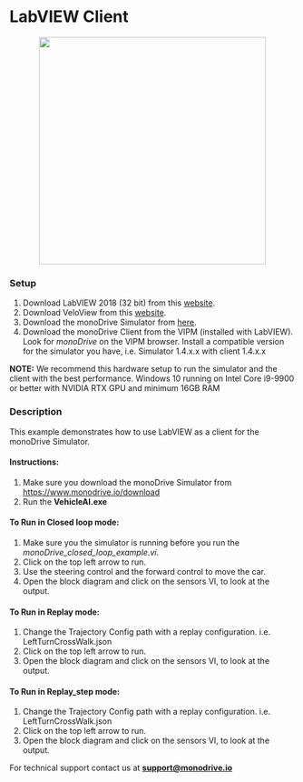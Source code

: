 # LabVIEW Client
<p align="center">
<img src="https://github.com/monoDriveIO/client/raw/master/docs/LV_client/closed_loop_FP.jpg" width="400"  />
</p>


### Setup
1. Download LabVIEW 2018 (32 bit) from this [website](http://www.ni.com/download/labview-development-system-2018/7406/en/).
2. Download VeloView from this [website](https://www.paraview.org/download/).
3. Download the monoDrive Simulator from [here](https://www.monodrive.io/download).
4. Download the monoDrive Client from the VIPM (installed with LabVIEW). Look for *monoDrive* on the VIPM browser. Install a compatible version for the simulator you have, i.e. Simulator 1.4.x.x with client 1.4.x.x

**NOTE:**
We recommend this hardware setup to run the simulator and the client with the best performance.
Windows 10 running on Intel Core i9-9900 or better with NVIDIA RTX GPU and minimum 16GB RAM

### Description 

This example demonstrates how to use LabVIEW as a client for the monoDrive Simulator.

#### Instructions:

1. Make sure you download the monoDrive Simulator from https://www.monodrive.io/download
2. Run the **VehicleAI.exe**


#### To Run in Closed loop mode:
1. Make sure you the simulator is running before you run the *monoDrive_closed_loop_example.vi*.
2. Click on the top left arrow to run.
3. Use the steering control and the forward control to move the car.
4. Open the block diagram and click on the sensors VI, to look at the output.


#### To Run in Replay mode:

1. Change the Trajectory Config path with a replay configuration. i.e. LeftTurnCrossWalk.json 
2. Click on the top left arrow to run.
3. Open the block diagram and click on the sensors VI, to look at the output.


#### To Run in Replay_step mode:
1. Change the Trajectory Config path with a replay configuration. i.e. LeftTurnCrossWalk.json
2. Click on the top left arrow to run.
3. Open the block diagram and click on the sensors VI, to look at the output.

For technical support contact us at <b>support@monodrive.io</b>
